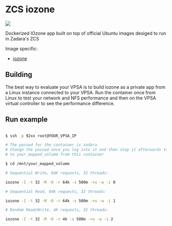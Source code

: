 # ZCS iozone
![](https://raw.githubusercontent.com/zadarastorage/dockerfiles/master/iozone/assets/iozone-re-read.jpg)

Dockerized IOzone app built on top of official Ubuntu images desiged to run in Zadara's ZCS

Image specific:

- [iozone](http://www.iozone.org)

## Building

The best way to evaluate your VPSA is to build iozone as a private app from a Linux instance connected to your VPSA. Run the container once from Linux to test your network and NFS performance and then on the VPSA virtual controller to see the performance difference.

## Run example

```bash

$ ssh -p 92xx root@YOUR_VPSA_IP

# The passwd for the container is zadara
# Change the passwd once you log into it and then stop it afterwards to prevent access 
# to your_mapped_volume from this container

$ cd /mnt/your_mapped_volume

# Sequential Write, 64K requests, 32 threads:

iozone -I -t 32 -M -O -r 64k -s 500m -+u -w -i 0

# Sequential Read, 64K requests, 32 threads:

iozone -I -t 32 -M -O -r 64k -s 500m -+u -w -i 1

# Random Read/Write, 4K requests, 32 threads:

iozone -I -t 32 -M -O -r 4k -s 500m -+u -w -i 2

```

